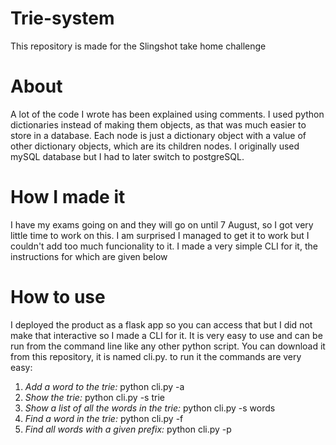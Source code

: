 # Trie-system
This repository is made for the Slingshot take home challenge
# About
A lot of the code I wrote has been explained using comments. I used python dictionaries instead of making them objects, as that was much easier to store in a database. Each node is just a dictionary object with a value of other dictionary objects, which are its children nodes. I originally used mySQL database but I had to later switch to postgreSQL.
# How I made it
I have my exams going on and they will go on until 7 August, so I got very little time to work on this. I am surprised I managed to get it to work but I couldn't add too much funcionality to it. I made a very simple CLI for it, the instructions for which are given below
# How to use
I deployed the product as a flask app so you can access that but I did not make that interactive so I made a CLI for it. It is very easy to use and can be run from the command line like any other python script. You can download it from this repository, it is named cli.py. to run it the commands are very easy:
1. _Add a word to the trie:_ python cli.py -a <your word>
2. _Show the trie:_ python cli.py -s trie
3. _Show a list of all the words in the trie:_ python cli.py -s words
4. _Find a word in the trie:_ python cli.py -f <your word>
5. _Find all words with a given prefix:_ python cli.py -p <your word>
